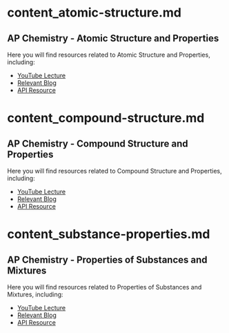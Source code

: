 # content_atomic-structure.md
## AP Chemistry - Atomic Structure and Properties
Here you will find resources related to Atomic Structure and Properties, including:
- [YouTube Lecture](https://www.youtube.com/)
- [Relevant Blog](https://www.example.com/blog)
- [API Resource](https://www.example.com/api)

# content_compound-structure.md
## AP Chemistry - Compound Structure and Properties
Here you will find resources related to Compound Structure and Properties, including:
- [YouTube Lecture](https://www.youtube.com/)
- [Relevant Blog](https://www.example.com/blog)
- [API Resource](https://www.example.com/api)

# content_substance-properties.md
## AP Chemistry - Properties of Substances and Mixtures
Here you will find resources related to Properties of Substances and Mixtures, including:
- [YouTube Lecture](https://www.youtube.com/)
- [Relevant Blog](https://www.example.com/blog)
- [API Resource](https://www.example.com/api)